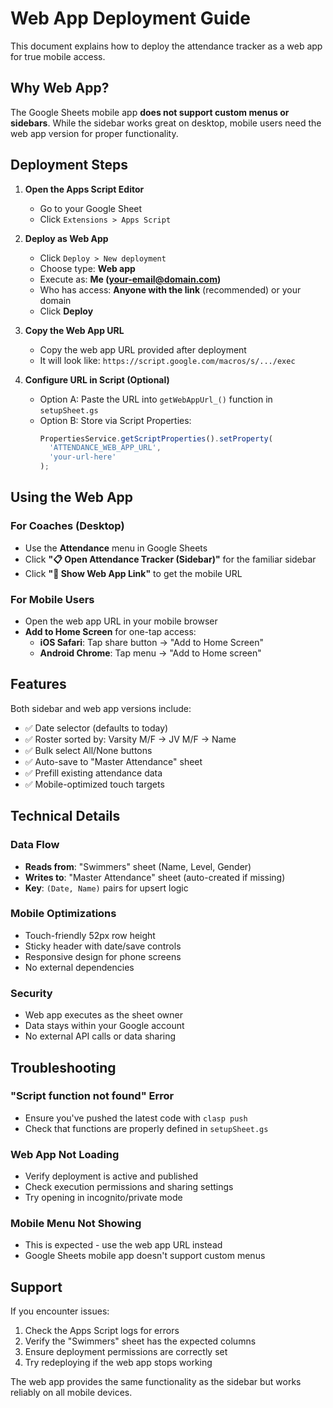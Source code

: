 # Web App Deployment Guide

This document explains how to deploy the attendance tracker as a web app for true mobile access.

## Why Web App?

The Google Sheets mobile app **does not support custom menus or sidebars**. While the sidebar works great on desktop, mobile users need the web app version for proper functionality.

## Deployment Steps

1. **Open the Apps Script Editor**
   - Go to your Google Sheet
   - Click `Extensions > Apps Script`

2. **Deploy as Web App**
   - Click `Deploy > New deployment`
   - Choose type: **Web app**
   - Execute as: **Me (your-email@domain.com)**
   - Who has access: **Anyone with the link** (recommended) or your domain
   - Click **Deploy**

3. **Copy the Web App URL**
   - Copy the web app URL provided after deployment
   - It will look like: `https://script.google.com/macros/s/.../exec`

4. **Configure URL in Script (Optional)**
   - Option A: Paste the URL into `getWebAppUrl_()` function in `setupSheet.gs`
   - Option B: Store via Script Properties:
     ```javascript
     PropertiesService.getScriptProperties().setProperty(
       'ATTENDANCE_WEB_APP_URL',
       'your-url-here'
     );
     ```

## Using the Web App

### For Coaches (Desktop)

- Use the **Attendance** menu in Google Sheets
- Click **"📋 Open Attendance Tracker (Sidebar)"** for the familiar sidebar
- Click **"🔗 Show Web App Link"** to get the mobile URL

### For Mobile Users

- Open the web app URL in your mobile browser
- **Add to Home Screen** for one-tap access:
  - **iOS Safari**: Tap share button → "Add to Home Screen"
  - **Android Chrome**: Tap menu → "Add to Home screen"

## Features

Both sidebar and web app versions include:

- ✅ Date selector (defaults to today)
- ✅ Roster sorted by: Varsity M/F → JV M/F → Name
- ✅ Bulk select All/None buttons
- ✅ Auto-save to "Master Attendance" sheet
- ✅ Prefill existing attendance data
- ✅ Mobile-optimized touch targets

## Technical Details

### Data Flow

- **Reads from**: "Swimmers" sheet (Name, Level, Gender)
- **Writes to**: "Master Attendance" sheet (auto-created if missing)
- **Key**: `(Date, Name)` pairs for upsert logic

### Mobile Optimizations

- Touch-friendly 52px row height
- Sticky header with date/save controls
- Responsive design for phone screens
- No external dependencies

### Security

- Web app executes as the sheet owner
- Data stays within your Google account
- No external API calls or data sharing

## Troubleshooting

### "Script function not found" Error

- Ensure you've pushed the latest code with `clasp push`
- Check that functions are properly defined in `setupSheet.gs`

### Web App Not Loading

- Verify deployment is active and published
- Check execution permissions and sharing settings
- Try opening in incognito/private mode

### Mobile Menu Not Showing

- This is expected - use the web app URL instead
- Google Sheets mobile app doesn't support custom menus

## Support

If you encounter issues:

1. Check the Apps Script logs for errors
2. Verify the "Swimmers" sheet has the expected columns
3. Ensure deployment permissions are correctly set
4. Try redeploying if the web app stops working

The web app provides the same functionality as the sidebar but works reliably on all mobile devices.
